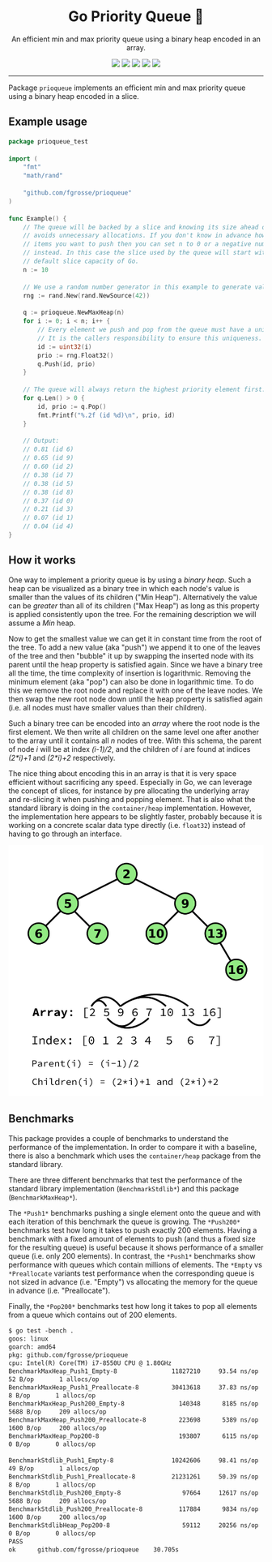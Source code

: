 <h1 align="center">Go Priority Queue 🚥</h1>
<p align="center">An efficient min and max priority queue using a binary heap encoded in an array.</p>
<p align="center">
   <a href="https://github.com/fgrosse/prioqueue/releases"><img src="https://img.shields.io/github/tag/fgrosse/prioqueue.svg?label=version&color=brightgreen"></a>
   <a href="https://github.com/fgrosse/prioqueue/actions/workflows/test.yml"><img src="https://github.com/fgrosse/prioqueue/actions/workflows/test.yml/badge.svg"></a>
   <a href="https://goreportcard.com/report/github.com/fgrosse/prioqueue"><img src="https://goreportcard.com/badge/github.com/fgrosse/prioqueue"></a>
   <!-- <a href="https://codecov.io/gh/fgrosse/prioqueue"><img src="https://codecov.io/gh/fgrosse/prioqueue/branch/master/graph/badge.svg"/></a> -->
    <a href="https://pkg.go.dev/github.com/fgrosse/prioqueue"><img src="https://img.shields.io/badge/godoc-reference-blue.svg?color=blue"></a>
    <a href="https://github.com/fgrosse/prioqueue/blob/master/LICENSE"><img src="https://img.shields.io/badge/license-BSD--3--Clause-blue.svg"></a>
</p>

---

Package `prioqueue` implements an efficient min and max priority queue using a
binary heap encoded in a slice.   

## Example usage

[embedmd]:# (example_test.go)
```go
package prioqueue_test

import (
	"fmt"
	"math/rand"

	"github.com/fgrosse/prioqueue"
)

func Example() {
	// The queue will be backed by a slice and knowing its size ahead of time
	// avoids unnecessary allocations. If you don't know in advance how many
	// items you want to push then you can set n to 0 or a negative number
	// instead. In this case the slice used by the queue will start with the
	// default slice capacity of Go.
	n := 10

	// We use a random number generator in this example to generate values.
	rng := rand.New(rand.NewSource(42))

	q := prioqueue.NewMaxHeap(n)
	for i := 0; i < n; i++ {
		// Every element we push and pop from the queue must have a unique identifier.
		// It is the callers responsibility to ensure this uniqueness.
		id := uint32(i)
		prio := rng.Float32()
		q.Push(id, prio)
	}

	// The queue will always return the highest priority element first.
	for q.Len() > 0 {
		id, prio := q.Pop()
		fmt.Printf("%.2f (id %d)\n", prio, id)
	}

	// Output:
	// 0.81 (id 6)
	// 0.65 (id 9)
	// 0.60 (id 2)
	// 0.38 (id 7)
	// 0.38 (id 5)
	// 0.38 (id 8)
	// 0.37 (id 0)
	// 0.21 (id 3)
	// 0.07 (id 1)
	// 0.04 (id 4)
}
```

## How it works

One way to implement a priority queue is by using a _binary heap_. Such a heap
can be visualized as a binary tree in which each node's value is smaller than
the values of its children ("Min Heap"). Alternatively the value can be _greater_
than all of its children ("Max Heap") as long as this property is applied
consistently upon the tree. For the remaining description we will assume a _Min_
heap.

Now to get the smallest value we can get it in constant time from the root of
the tree. To add a new value (aka "push") we append it to one of the leaves of
the tree and then "bubble" it up by swapping the inserted node with its
parent until the heap property is satisfied again. Since we have a binary tree
all the time, the time complexity of insertion is logarithmic. Removing the
minimum element (aka "pop") can also be done in logarithmic time. To do this we
remove the root node and replace it with one of the leave nodes. We then swap
the new root node down until the heap property is satisfied again (i.e. all
nodes must have smaller values than their children). 

Such a binary tree can be encoded into an _array_ where the root node is the
first element. We then write all children on the same level one after another
to the array until it contains all _n_ nodes of tree. With this schema, the
parent of node _i_ will be at index _(i-1)/2_, and the children of _i_ are found
at indices _(2*i)+1_ and _(2*i)+2_ respectively.

The nice thing about encoding this in an array is that it is very space efficient
without sacrificing any speed. Especially in Go, we can leverage the concept of
slices, for instance by pre allocating the underlying array and re-slicing it
when pushing and popping element. That is also what the standard library is doing
in the `container/heap` implementation. However, the implementation here appears
to be slightly faster, probably because it is working on a concrete scalar data
type directly (i.e. `float32`) instead of having to go through an interface.

![Heap](heap.png)

## Benchmarks

This package provides a couple of benchmarks to understand the performance of
the implementation. In order to compare it with a baseline, there is also a
benchmark which uses the `container/heap` package from the standard library.

There are three different benchmarks that test the performance of the standard
library implementation (`BenchmarkStdlib*`) and this package (`BenchmarkMaxHeap*`).

The `*Push1*` benchmarks pushing a single element onto the queue and with each
iteration of this benchmark the queue is growing. The `*Push200*` benchmarks
test how long it takes to push exactly 200 elements. Having a benchmark with a
fixed amount of elements to push (and thus a fixed size for the resulting queue)
is useful because it shows performance of a smaller queue (i.e. only 200 elements).
In contrast, the `*Push1*` benchmarks show performance with queues which contain
millions of elements. The `*Empty` vs `*Preallocate` variants test performance
when the corresponding queue is not sized in advance (i.e. "Empty") vs allocating
the memory for the queue in advance (i.e. "Preallocate").

Finally, the `*Pop200*` benchmarks test how long it takes to pop all elements
from a queue which contains out of 200 elements.

```shell
$ go test -bench .
goos: linux
goarch: amd64
pkg: github.com/fgrosse/prioqueue
cpu: Intel(R) Core(TM) i7-8550U CPU @ 1.80GHz
BenchmarkMaxHeap_Push1_Empty-8               11827210     93.54 ns/op       52 B/op       1 allocs/op
BenchmarkMaxHeap_Push1_Preallocate-8         30413618     37.83 ns/op        8 B/op       1 allocs/op
BenchmarkMaxHeap_Push200_Empty-8               140348      8185 ns/op     5688 B/op     209 allocs/op
BenchmarkMaxHeap_Push200_Preallocate-8         223698      5389 ns/op     1600 B/op     200 allocs/op
BenchmarkMaxHeap_Pop200-8                      193807      6115 ns/op        0 B/op       0 allocs/op

BenchmarkStdlib_Push1_Empty-8                10242606     98.41 ns/op       49 B/op       1 allocs/op
BenchmarkStdlib_Push1_Preallocate-8          21231261     50.39 ns/op        8 B/op       1 allocs/op
BenchmarkStdlib_Push200_Empty-8                 97664     12617 ns/op     5688 B/op     209 allocs/op
BenchmarkStdlib_Push200_Preallocate-8          117884      9834 ns/op     1600 B/op     200 allocs/op
BenchmarkStdlibHeap_Pop200-8                    59112     20256 ns/op        0 B/op       0 allocs/op
PASS
ok      github.com/fgrosse/prioqueue    30.705s
```
